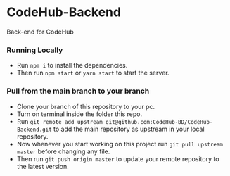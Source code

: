 # CodeHub-Backend

Back-end for CodeHub

### Running Locally

- Run `npm i` to install the dependencies.
- Then run `npm start` or `yarn start` to start the server.

### Pull from the main branch to your branch

- Clone your branch of this repository to your pc.
- Turn on terminal inside the folder this repo.
- Run `git remote add upstream git@github.com:CodeHub-BD/CodeHub-Backend.git` to add the main repository as upstream in your local repository.
- Now whenever you start working on this project run `git pull upstream master` before changing any file.
- Then run `git push origin master` to update your remote repository to the latest version.
